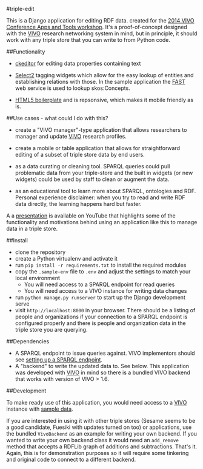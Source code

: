 #triple-edit

This is a Django application for editing RDF data.  created for the [2014 VIVO Conference Apps and Tools workshop](https://www.etouches.com/ehome/80403/189150/).  It's a proof-of-concept designed with the [VIVO](http://vivoweb.org) research networking system in mind, but in principle, it should work with any triple store that you can write to from Python code.

##Functionality

 * [ckeditor](http://ckeditor.com/) for editing data properties containing text

 * [Select2](http://ivaynberg.github.io/select2/) tagging widgets which allow for the easy lookup of entities and establishing relations with those.  In the sample application the [FAST](http://fast.oclc.org/searchfast/) web service is used to lookup skos:Concepts.

 * [HTML5 boilerplate](http://www.initializr.com/try) and is repsonsive, which makes it mobile friendly as is.

##Use cases - what could I do with this?

 * create a "VIVO manager"-type application that allows researchers to manager and update [VIVO](http://vivoweb.org) research profiles.

 * create a mobile or table application that allows for straightforward editing of a subset of triple store data by end users.

 * as a data curating or cleaning tool.  SPARQL queries could pull problematic data from your triple-store and the built in widgets (or new widgets) could be used by staff to clean or augment the data.

 * as an educational tool to learn more about SPARQL, ontologies and RDF.  Personal experience disclaimer: when you try to read and write RDF data directly, the learning happens hard but faster.

A a [presentation](https://www.youtube.com/watch?v=cMprPKBRCl4) is available on YouTube that highlights some of the functionality and motivations behind using an application like this to manage data in a triple store.

##Install

 * clone the repository
 * create a Python virtualenv and activate it
 * run `pip install -r requirements.txt` to install the required modules
 * copy the `.sample-env` file to `.env` and adjust the settings to match your local environment
    * You will need access to a SPARQL endpoint for read queries
    * You will need access to a VIVO instance for writing data changes
 * run `python manage.py runserver` to start up the Django development serve
 * visit `http://localhost:8000` in your browser.  There should be a listing of people and organizations if your connection to a SPARQL endpoint is configured properly and there is people and organization data in the triple store you are querying.

##Dependencies

 * A SPARQL endpoint to issue queries against.  VIVO implementors should see [setting up a SPARQL endpoint](https://wiki.duraspace.org/display/VIVO/Setting+up+a+VIVO+SPARQL+Endpoint).
 * A "backend" to write the updated data to.  See below.  This application was developed with [VIVO](http://vivoweb.org) in mind so there is a bundled VIVO backend that works with version of VIVO > 1.6.

##Development

To make ready use of this application, you would need access to a [VIVO](http://github.com/lawlesst/vivo-vagrant) instance with [sample data](http://github.com/lawlesst/vivo-sample-data).

If you are interested in using it with other triple stores (Sesame seems to be a good candidate, Fuesiki with updates turned on too) or applications, use the bundled `VivoBackend` as an example for writing your own backend.  If you wanted to write your own backend class it would need an `add_remove` method that accepts a RDFLib graph of additions and subtractions.  That's it.  Again, this is for demonstration purposes so it will require some tinkering and original code to connect to a different backend.

